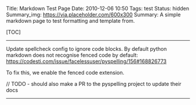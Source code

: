 Title: Markdown Test Page
Date: 2010-12-06 10:50
Tags: test
Status: hidden
Summary_img: https://via.placeholder.com/600x300
Summary: A simple markdown page to test formatting and template from.

[TOC]

<!-- SUMMARY -->
---

Update spellcheck config to ignore code blocks.
By default python markdown does not recognise fenced code by default:
https://codesti.com/issue/facelessuser/pyspelling/156#168826773

To fix this, we enable the fenced code extension.

// TODO - should also make a PR to the pyspelling project to update their docs

---

